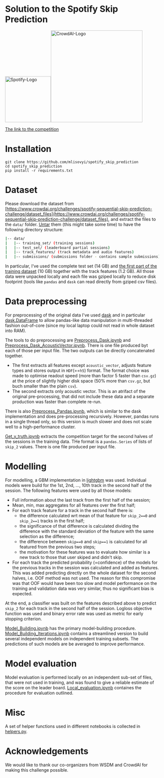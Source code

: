 # Solution to the Spotify Skip Prediction
<img src="https://dnczkxd1gcfu5.cloudfront.net/images/challenges/image_file/50/spotify.png" alt="Spotify-Logo" width="150"/><img src="https://github.com/crowdAI/crowdai/raw/master/app/assets/images/misc/crowdai-logo-smile.svg?sanitize=true" alt="CrowdAI-Logo" width="300"/>

[The link to the competition](https://www.crowdai.org/challenges/spotify-sequential-skip-prediction-challenge)

# Installation
```
git clone https://github.com/mlisovyi/spotify_skip_prediction
cd spotify_skip_prediction
pip install -r requirements.txt
```

# Dataset
Please download the dataset from [https://www.crowdai.org/challenges/spotify-sequential-skip-prediction-challenge/dataset_files](https://www.crowdai.org/challenges/spotify-sequential-skip-prediction-challenge/dataset_files), and extract the files to the `data/` folder. [Untar](http://how-to.wikia.com/wiki/How_to_untar_a_tar_file_or_gzip-bz2_tar_file) them (this might take some time) to have the following directory structure:

```bash
|-- data/
|   |-- training_set/ (training sessions)
|   |-- test_set/ (leaderboard partial sessions)
|   |-- track_features/ (track metadata and audio features)
|   |-- submissions/ (submissions folder - contains sample submissions)
```
In particular, I've used the complete test set (14 GB) 
and [the first part of the training dataset](https://os.zhdk.cloud.switch.ch/swift/v1/crowdai-public/spotify-sequential-skip-prediction-challenge/split-files/training_set_0.tar.gz) (10 GB)
together with the track features (1.2 GB).
All those data were unpacked locally and each file was gziped locally to reduce disk footprint 
(tools like `pandas` and `dask` can read directly from gziped csv files).

# Data preprocessing
For preprocessing of the original data I've used [dask](https://docs.dask.org/en/latest/)
and in particular [dask.DataFrame](https://docs.dask.org/en/latest/dataframe.html)
to allow pandas-like data manipulation in multi-threaded fashion out-of-core 
(since my local laptop could not read in whole dataset into RAM).

The tools to do preprocessing are [Preprocess_Dask.ipynb](Preprocess_Dask.ipynb) and [Preprocess_Dask_AcousticVector.ipynb](Preprocess_Dask_AcousticVector.ipynb). 
There is one file produced byt each of those per input file. The two outputs can be directly concatenated together.
* The first extracts all features except `acoustic_vector`, adjusts feature types and stores output in `HDF`(==`h5`) format.
The format choice was made to optimise readout speed (more than factor 5 faster than `csv.gz`)
at the price of slightly higher disk space (50% more than `csv.gz`, but buch smaller than the plain `csv`).
* The second extracts only acoustic vector. 
This is an atrifact of the original pre-processing, that did not include these data
and a separate production was faster than complete re-run.

There is also [Preprocess_Pandas.ipynb](Preprocess_Pandas.ipynb), which is similar to the dask implementation and does pre-processing recursively.
However, pandas runs in a single thread only, so this version is much slower
and does not scale well to a high-performance cluster.

[Get_y_truth.ipynb](Get_y_truth.ipynb) extracts the competition target for the second halves of the sessions in the training data.
THe format is a `pandas.Series` of lists of `skip_2` values. 
There is one file produced per input file.

# Modelling
For modelling, a GBM implementation in [lightgbm](https://lightgbm.readthedocs.io/en/latest/) was used.
Individual models were build for the 1st, 2nd, ..., 10th track in the second half of the session.
The following features were used by all those models:
* Full information about the last track from the first half of the session;
* Mean, min, max aggregates for all features over the first half;
* For each track feature for a track in the second half there is:
   - the difference calculated wrt mean of that feature for `skip_2==0` and `skip_2==1` tracks in the first half;
   - the significance of that difference is calculated dividing the difference
   with the standard deviation of the feature with the same selection as the difference;
   - the difference between `skip==0` and `skip==1` is calculated for all featured from the previous two steps;
   - the motivation for these features was to evaluate how similar is a new track to those that user skiped and didn't skip.
* For each track the predicted probability (=confidence) of the models for the previous tracks in the session
was calculated and added as features.
This was added predicting directly on the whole dataset for the second halves, i.e. OOF method was not used.
The reason for this compromise was that OOF would have been too slow and model performance on the training
and validation data was very similar, thus no significant bias is expected.

At the end, a classifier was built on the features described above to predict `skip_2`
for each track in the second half of the session.
Logloss objective function was used and binary error rate was used as metric for early stopping criterion.

[Model_Building.ipynb](Model_Building.ipynb) has the primary model-building procedure.
[Model_Building_Iterations.ipynb](Model_Building_Iterations.ipynb) contains a streamlined version to build several independent models
on independent training subsets.
The predictions of such models are be averaged to improve performance.

# Model evaluation

Model evaluation is performed locally on an independent sub-set of files, 
that were not used in training, and was found to give a reliable estimate of the score on the leader board.
[Local_evaluation.ipynb](Local_evaluation.ipynb)  containes the procedure for evaluation outlined.

# Misc

A set of helper functions used in different notebooks is collected in [helpers.py](helpers.py).

# Acknowledgements  
We would like to thank our co-organizers from WSDM and CrowdAI for making this challenge possible.
